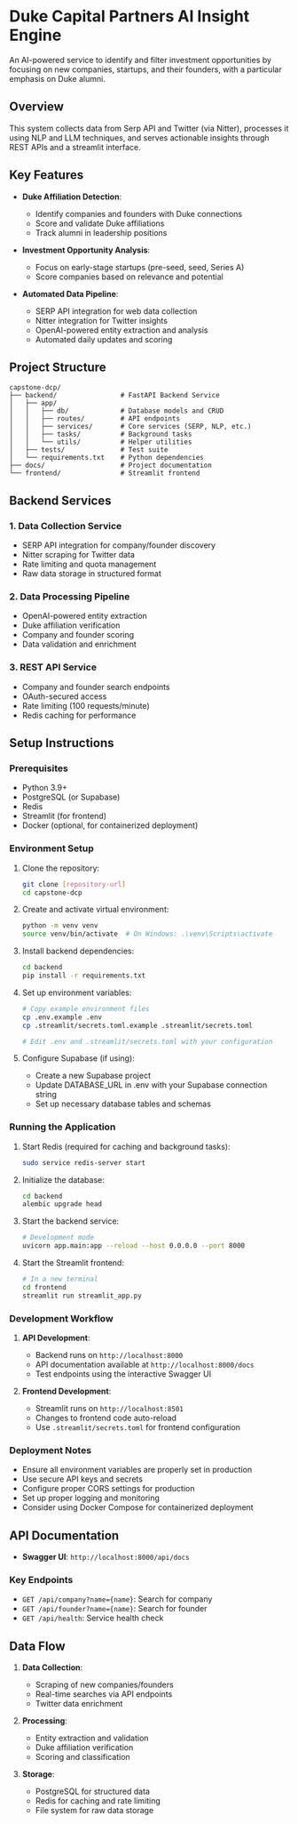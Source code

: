 # Duke Capital Partners AI Insight Engine

An AI-powered service to identify and filter investment opportunities by focusing on new companies, startups, and their founders, with a particular emphasis on Duke alumni.

## Overview

This system collects data from Serp API and Twitter (via Nitter), processes it using NLP and LLM techniques, and serves actionable insights through REST APIs and a streamlit interface.

## Key Features

- **Duke Affiliation Detection**: 
  - Identify companies and founders with Duke connections
  - Score and validate Duke affiliations
  - Track alumni in leadership positions

- **Investment Opportunity Analysis**:
  - Focus on early-stage startups (pre-seed, seed, Series A)
  - Score companies based on relevance and potential

- **Automated Data Pipeline**:
  - SERP API integration for web data collection
  - Nitter integration for Twitter insights
  - OpenAI-powered entity extraction and analysis
  - Automated daily updates and scoring

## Project Structure

```
capstone-dcp/
├── backend/                # FastAPI Backend Service
│   ├── app/
│   │   ├── db/             # Database models and CRUD
│   │   ├── routes/         # API endpoints
│   │   ├── services/       # Core services (SERP, NLP, etc.)
│   │   ├── tasks/          # Background tasks
│   │   └── utils/          # Helper utilities
│   ├── tests/              # Test suite
│   └── requirements.txt    # Python dependencies
├── docs/                   # Project documentation
└── frontend/               # Streamlit frontend
```

## Backend Services

### 1. Data Collection Service
- SERP API integration for company/founder discovery
- Nitter scraping for Twitter data
- Rate limiting and quota management
- Raw data storage in structured format

### 2. Data Processing Pipeline
- OpenAI-powered entity extraction
- Duke affiliation verification
- Company and founder scoring
- Data validation and enrichment

### 3. REST API Service
- Company and founder search endpoints
- OAuth-secured access
- Rate limiting (100 requests/minute)
- Redis caching for performance

## Setup Instructions

### Prerequisites
- Python 3.9+
- PostgreSQL (or Supabase)
- Redis
- Streamlit (for frontend)
- Docker (optional, for containerized deployment)

### Environment Setup

1. Clone the repository:
   ```bash
   git clone [repository-url]
   cd capstone-dcp
   ```

2. Create and activate virtual environment:
   ```bash
   python -m venv venv
   source venv/bin/activate  # On Windows: .\venv\Scripts\activate
   ```

3. Install backend dependencies:
   ```bash
   cd backend
   pip install -r requirements.txt
   ```

4. Set up environment variables:
   ```bash
   # Copy example environment files
   cp .env.example .env
   cp .streamlit/secrets.toml.example .streamlit/secrets.toml
   
   # Edit .env and .streamlit/secrets.toml with your configuration
   ```

5. Configure Supabase (if using):
   - Create a new Supabase project
   - Update DATABASE_URL in .env with your Supabase connection string
   - Set up necessary database tables and schemas

### Running the Application

1. Start Redis (required for caching and background tasks):
   ```bash
   sudo service redis-server start
   ```

2. Initialize the database:
   ```bash
   cd backend
   alembic upgrade head
   ```

3. Start the backend service:
   ```bash
   # Development mode
   uvicorn app.main:app --reload --host 0.0.0.0 --port 8000
   ```

4. Start the Streamlit frontend:
   ```bash
   # In a new terminal
   cd frontend
   streamlit run streamlit_app.py
   ```

### Development Workflow

1. **API Development**:
   - Backend runs on `http://localhost:8000`
   - API documentation available at `http://localhost:8000/docs`
   - Test endpoints using the interactive Swagger UI

2. **Frontend Development**:
   - Streamlit runs on `http://localhost:8501`
   - Changes to frontend code auto-reload
   - Use `.streamlit/secrets.toml` for frontend configuration



### Deployment Notes

- Ensure all environment variables are properly set in production
- Use secure API keys and secrets
- Configure proper CORS settings for production
- Set up proper logging and monitoring
- Consider using Docker Compose for containerized deployment

## API Documentation

- **Swagger UI**: `http://localhost:8000/api/docs`

### Key Endpoints

- `GET /api/company?name={name}`: Search for company
- `GET /api/founder?name={name}`: Search for founder
- `GET /api/health`: Service health check

## Data Flow

1. **Data Collection**:
   - Scraping of new companies/founders
   - Real-time searches via API endpoints
   - Twitter data enrichment

2. **Processing**:
   - Entity extraction and validation
   - Duke affiliation verification
   - Scoring and classification

3. **Storage**:
   - PostgreSQL for structured data
   - Redis for caching and rate limiting
   - File system for raw data storage
